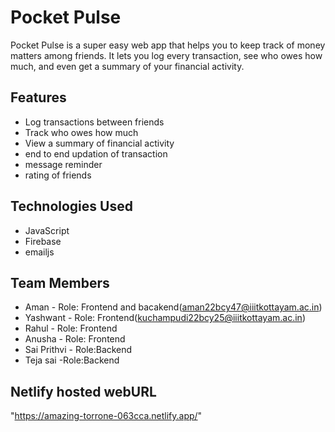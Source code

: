 # Pocket Pulse

Pocket Pulse is a super easy web app that helps you to keep track of money matters among friends. It lets you log every transaction, see who owes how much, and even get a summary of your financial activity.

## Features
- Log transactions between friends
- Track who owes how much
- View a summary of financial activity
- end to end updation of transaction
- message reminder
- rating of friends

## Technologies Used
- JavaScript
- Firebase
- emailjs

## Team Members
- Aman - Role: Frontend and bacakend(aman22bcy47@iiitkottayam.ac.in)
- Yashwant - Role: Frontend(kuchampudi22bcy25@iiitkottayam.ac.in)
- Rahul - Role: Frontend
- Anusha - Role: Frontend
- Sai Prithvi - Role:Backend
- Teja sai -Role:Backend

## Netlify hosted webURL
"https://amazing-torrone-063cca.netlify.app/"



